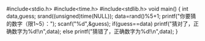 #include<stdio.h>
#include<time.h>
#include<stdlib.h>
void main()
{   int data,guess;
    srand((unsigned)time(NULL));
    data=rand()%5+1;
    printf("你要猜的数字（限1~5）：");
    scanf("%d",&guess);
    if(guess==data)
        printf("猜对了，正确数字为%d!\n",data);
    else
        printf("猜错了，正确数字为%d!\n",data);
}

